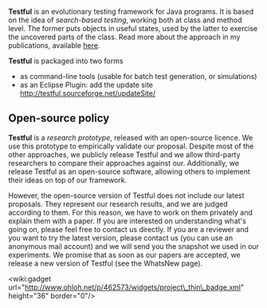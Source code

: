 **Testful** is an evolutionary testing framework for Java programs.
It is based on the idea of _search-based testing_, working both at class and method level. The former puts objects in useful states, used by the latter to exercise the uncovered parts of the class. Read more about the approach in my publications, available [here](http://matteo.miraz.it/research/papers).

**Testful** is packaged into two forms
  * as command-line tools (usable for batch test generation, or simulations)
  * as an Eclipse Plugin: add the update site http://testful.sourceforge.net/updateSite/


## Open-source policy ##

**Testful** is a _research prototype_, released with an open-source licence. We use this prototype to empirically validate our proposal. Despite most of the other approaches, we publicly release Testful and we allow third-party researchers to compare their approaches against our. Additionally, we release Testful as an open-source software, allowing others to implement their ideas on top of our framework.

However, the open-source version of Testful does not include our latest proposals. They represent our research results, and we are judged according to them. For this reason, we have to work on them privately and explain them with a paper. If you are interested on understanding what's going on, please feel free to contact us directly. If you are a reviewer and you want to try the latest version, please contact us (you can use an anonymous mail account) and we will send you the snapshot we used in our experiments.
We promise that as soon as our papers are accepted, we release a new version of Testful (see the WhatsNew page).



&lt;wiki:gadget url="http://www.ohloh.net/p/462573/widgets/project\_thin\_badge.xml" height="36" border="0"/&gt;